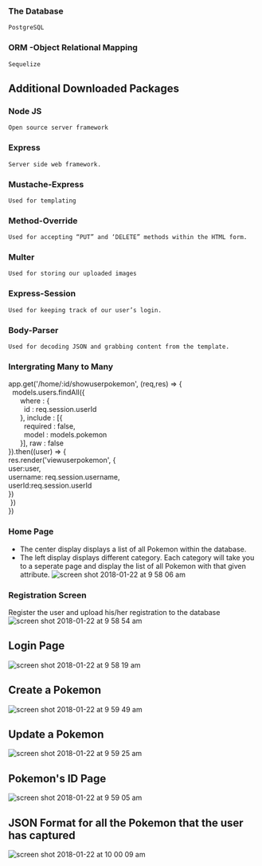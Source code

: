 ### The Database
	PostgreSQL
### ORM -Object Relational Mapping
	Sequelize
## Additional Downloaded Packages

### Node JS
	Open source server framework
### Express
	Server side web framework.
### Mustache-Express
	Used for templating
### Method-Override
	Used for accepting “PUT” and ‘DELETE” methods within the HTML form.
### Multer
	Used for storing our uploaded images
### Express-Session
	Used for keeping track of our user’s login.
### Body-Parser
	Used for decoding JSON and grabbing content from the template.

### Intergrating Many to Many
app.get('/home/:id/showuserpokemon', (req,res) => { <br>
  models.users.findAll({ <br>
      where : {	<br>
        id : req.session.userId	<br>
      }, include : [{<br>
        required : false,<br>
        model : models.pokemon<br>
      }], raw : false<br>
}).then((user) => {<br>
  res.render('viewuserpokemon', {<br>
    user:user,<br>
    username: req.session.username,<br>
    userId:req.session.userId<br>
  })<br>
 })<br>
})<br>

### Home Page
* The center display displays a list of all Pokemon within the database.
* The left display displays different category. Each category will take you to a seperate page and display the list of all Pokemon with that given attribute.
![screen shot 2018-01-22 at 9 58 06 am](https://user-images.githubusercontent.com/31966603/35230294-44e15ac2-ff5b-11e7-87d8-f7e7a060c07f.png)

### Registration Screen
Register the user and upload his/her registration to the database
![screen shot 2018-01-22 at 9 58 54 am](https://user-images.githubusercontent.com/31966603/35230292-44977f74-ff5b-11e7-8388-f83a195748a9.png)

## Login Page
![screen shot 2018-01-22 at 9 58 19 am](https://user-images.githubusercontent.com/31966603/35230293-44b19e7c-ff5b-11e7-81fa-be31831cce9f.png)

## Create a Pokemon
![screen shot 2018-01-22 at 9 59 49 am](https://user-images.githubusercontent.com/31966603/35230286-4439fed0-ff5b-11e7-89bb-8475e25f3ef8.png)

## Update a Pokemon
![screen shot 2018-01-22 at 9 59 25 am](https://user-images.githubusercontent.com/31966603/35230288-444c46c6-ff5b-11e7-8ae2-13988ab37a58.png)

## Pokemon's ID Page
![screen shot 2018-01-22 at 9 59 05 am](https://user-images.githubusercontent.com/31966603/35230291-446602b4-ff5b-11e7-859b-e9a21d0ee11b.png)

## JSON Format for all the Pokemon that the user has captured
![screen shot 2018-01-22 at 10 00 09 am](https://user-images.githubusercontent.com/31966603/35230305-4bbe728a-ff5b-11e7-8bc9-5885411a5591.png)
